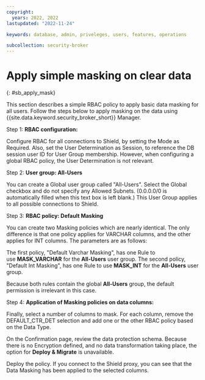 ```yaml
---
copyright:
  years: 2022, 2022
lastupdated: "2022-11-24"

keywords: database, admin, priveleges, users, features, operations

subcollection: security-broker
---
```


# **Apply simple masking on clear data**
{: #sb_apply_mask}

This section describes a simple RBAC policy to apply basic data masking
for all users. Follow the steps below to apply masking on the data using {{site.data.keyword.security_broker_short}} Manager.

Step 1: **RBAC configuration:**

Configure RBAC for all connections to Shield, by setting the Mode as Required. Also, set the User Determination as Session, to reference the DB session user ID for User Group membership. However, when configuring a global RBAC policy, the User Determination is not relevant.

Step 2: **User group: All-Users**

You can create a Global user group called "All-Users". Select the Global checkbox and do not specify any Allowed Subnets. (0.0.0.0/0 is automatically filled when this text box is left blank.) This User Group
applies to all possible connections to Shield.

Step 3: **RBAC policy: Default Masking**

You can create two Masking policies which are nearly identical. The only
difference is that one policy applies for VARCHAR columns, and the other
applies for INT columns. The parameters are as follows:

The first policy, "Default Varchar Masking", has one Rule to
use **MASK_VARCHAR** for the **All-Users** user group. The second
policy, "Default Int Masking", has one Rule to use **MASK_INT** for
the **All-Users** user group. 

Because both rules contain the global **All-Users** group, the default
permission is irrelevant in this case.

Step 4: **Application of Masking policies on data columns:**

Finally, select a number of columns to mask. For each column, remove the DEFAULT_CTR_DET selection and add one or the other RBAC policy based on the Data Type.

On the Confirmation page, review the data protection schema. Because there is no Encryption defined, and no data transformation taking place, the option for **Deploy & Migrate** is unavailable.

Deploy the policy. If you connect to the Shield proxy, you can see that the Data Masking has been applied to the selected columns.


